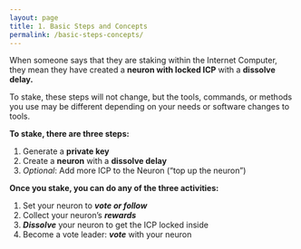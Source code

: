 ```yaml
---
layout: page
title: 1. Basic Steps and Concepts
permalink: /basic-steps-concepts/
---
```


When someone says that they are staking within the Internet Computer, they mean they have created a **neuron with locked ICP** with a **dissolve delay.**

To stake, these steps will not change, but the tools, commands, or methods you use may be different depending on your needs or software changes to tools.

**To stake, there are three steps:**

1. Generate a **private key**
2. Create a **neuron** with a **dissolve delay**
3. *Optional*: Add more ICP to the Neuron (“top up the neuron”)

**Once you stake, you can do any of the three activities:**

1. Set your neuron to ***vote or follow***
2. Collect your neuron’s ***rewards***
3. ***Dissolve*** your neuron to get the ICP locked inside
4. Become a vote leader: ***vote*** with your neuron